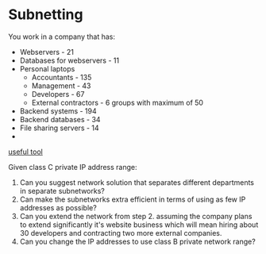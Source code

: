 # Subnetting

You work in a company that has:
- Webservers - 21
- Databases for webservers - 11
- Personal laptops
   - Accountants - 135
   - Management - 43
   - Developers - 67
   - External contractors - 6 groups with maximum of 50
- Backend systems - 194
- Backend databases - 34
- File sharing servers - 14
- 
[useful tool](https://www.davidc.net/sites/default/subnets/subnets.html)

Given class C private IP address range:
1. Can you suggest network solution that separates different departments in separate subnetworks?
2. Can make the subnetworks extra efficient in terms of using as few IP addresses as possible?
3. Can you extend the network from step 2. assuming the company plans to extend significantly it's website business which will mean hiring about 30 developers and contracting two more external companies.
4. Can you change the IP addresses to use class B private network range?